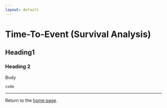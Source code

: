 ```yaml
---
layout: default
---
```




# Time-To-Event (Survival Analysis)



## Heading1

### Heading 2

Body

``` code ```

---
Return to the [home page](index.md).

